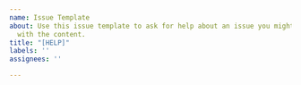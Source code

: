 ```yaml
---
name: Issue Template
about: Use this issue template to ask for help about an issue you might be having
  with the content.
title: "[HELP]"
labels: ''
assignees: ''

---
```



